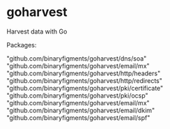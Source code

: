 # goharvest

Harvest data with Go

Packages:

"github.com/binaryfigments/goharvest/dns/soa"
"github.com/binaryfigments/goharvest/email/mx"
"github.com/binaryfigments/goharvest/http/headers"
"github.com/binaryfigments/goharvest/http/redirects"
"github.com/binaryfigments/goharvest/pki/certificate"
"github.com/binaryfigments/goharvest/pki/ocsp"
"github.com/binaryfigments/goharvest/email/mx"
"github.com/binaryfigments/goharvest/email/dkim"
"github.com/binaryfigments/goharvest/email/spf"